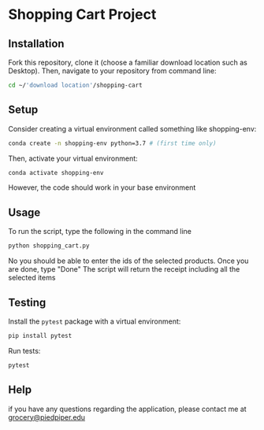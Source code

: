 # Shopping Cart Project
## Installation
Fork this repository, clone it (choose a familiar download location such as Desktop). Then, navigate to your repository from command line:
```sh
cd ~/'download location'/shopping-cart
```
## Setup
Consider creating a virtual environment called something like shopping-env:
```sh
conda create -n shopping-env python=3.7 # (first time only)
```
Then, activate your virtual environment:
```sh
conda activate shopping-env
```
However, the code should work in your base environment
## Usage
To run the script, type the following in the command line
```sh
python shopping_cart.py
```

No you should be able to enter the ids of the selected products.
Once you are done, type "Done"
The script will return the receipt including all the selected items

## Testing

Install the ```pytest``` package with a virtual environment:
```sh
pip install pytest
```
Run tests:
```sh
pytest
```

## Help

if you have any questions regarding the application, please contact me at grocery@piedpiper.edu

